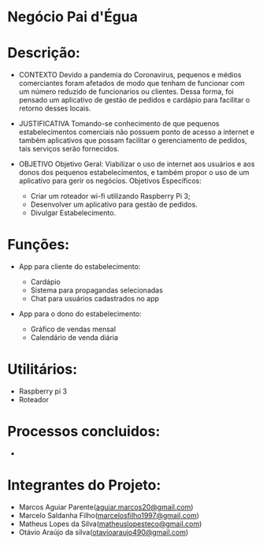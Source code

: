 # Negócio Pai d'Égua

# Descrição:

* CONTEXTO
   Devido a pandemia do Coronavirus, pequenos e médios comerciantes foram afetados de modo que tenham de funcionar com um número reduzido de funcionarios ou clientes. Dessa forma, foi pensado um aplicativo de gestão de pedidos e cardápio para facilitar o retorno desses locais. 

* JUSTIFICATIVA
  Tomando-se conhecimento de que pequenos estabelecimentos comerciais não possuem ponto de acesso
a internet e também aplicativos que possam facilitar o gerenciamento de pedidos, tais serviços serão
fornecidos.

* OBJETIVO
  Objetivo Geral:
    Viabilizar o uso de internet aos usuários e aos donos dos pequenos estabelecimentos, e também propor o
uso de um aplicativo para gerir os negócios.
  Objetivos Específicos:
    - Criar um roteador wi-fi utilizando Raspberry Pi 3;
    - Desenvolver um aplicativo para gestão de pedidos.
    - Divulgar Estabelecimento.
    
# Funções:
  * App para cliente do estabelecimento:    
    - Cardápio
    - Sistema para propagandas selecionadas
    - Chat para usuários cadastrados no app
    
  * App para o dono do estabelecimento:    
    - Gráfico de vendas mensal
    - Calendário de venda diária
    
# Utilitários:
  - Raspberry pi 3  
  - Roteador
  
# Processos concluidos: 
*

# Integrantes do Projeto:
  - Marcos Aguiar Parente(aguiar.marcos20@gmail.com)
  - Marcelo Saldanha Filho(marcelosfilho1997@gmail.com)
  - Matheus Lopes da Silva(matheuslopesteco@gmail.com)
  - Otávio Araújo da silva(otavioaraujo490@gmail.com)
